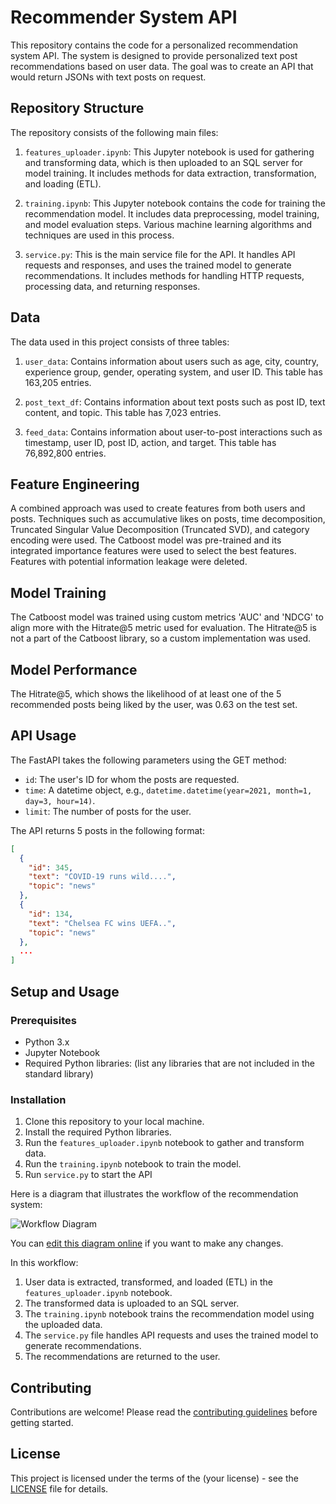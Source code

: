 # Recommender System API

This repository contains the code for a personalized recommendation system API. The system is designed to provide personalized text post recommendations based on user data. The goal was to create an API that would return JSONs with text posts on request.

## Repository Structure

The repository consists of the following main files:

1. `features_uploader.ipynb`: This Jupyter notebook is used for gathering and transforming data, which is then uploaded to an SQL server for model training. It includes methods for data extraction, transformation, and loading (ETL).

2. `training.ipynb`: This Jupyter notebook contains the code for training the recommendation model. It includes data preprocessing, model training, and model evaluation steps. Various machine learning algorithms and techniques are used in this process.

3. `service.py`: This is the main service file for the API. It handles API requests and responses, and uses the trained model to generate recommendations. It includes methods for handling HTTP requests, processing data, and returning responses.

## Data

The data used in this project consists of three tables:

1. `user_data`: Contains information about users such as age, city, country, experience group, gender, operating system, and user ID. This table has 163,205 entries.

2. `post_text_df`: Contains information about text posts such as post ID, text content, and topic. This table has 7,023 entries.

3. `feed_data`: Contains information about user-to-post interactions such as timestamp, user ID, post ID, action, and target. This table has 76,892,800 entries.

## Feature Engineering

A combined approach was used to create features from both users and posts. Techniques such as accumulative likes on posts, time decomposition, Truncated Singular Value Decomposition (Truncated SVD), and category encoding were used. The Catboost model was pre-trained and its integrated importance features were used to select the best features. Features with potential information leakage were deleted.

## Model Training

The Catboost model was trained using custom metrics 'AUC' and 'NDCG' to align more with the Hitrate@5 metric used for evaluation. The Hitrate@5 is not a part of the Catboost library, so a custom implementation was used.

## Model Performance

The Hitrate@5, which shows the likelihood of at least one of the 5 recommended posts being liked by the user, was 0.63 on the test set.

## API Usage

The FastAPI takes the following parameters using the GET method:

- `id`: The user's ID for whom the posts are requested.
- `time`: A datetime object, e.g., `datetime.datetime(year=2021, month=1, day=3, hour=14)`.
- `limit`: The number of posts for the user.

The API returns 5 posts in the following format:

```json
[
  {
    "id": 345,
    "text": "COVID-19 runs wild....",
    "topic": "news"
  }, 
  {
    "id": 134,
    "text": "Chelsea FC wins UEFA..",
    "topic": "news"
  }, 
  ...
]
```

## Setup and Usage

### Prerequisites

- Python 3.x
- Jupyter Notebook
- Required Python libraries: (list any libraries that are not included in the standard library)

### Installation

1. Clone this repository to your local machine.
2. Install the required Python libraries.
3. Run the `features_uploader.ipynb` notebook to gather and transform data.
4. Run the `training.ipynb` notebook to train the model.
5. Run `service.py` to start the API

Here is a diagram that illustrates the workflow of the recommendation system:

![Workflow Diagram](https://showme.redstarplugin.com/s/HhAbRWIt)

You can [edit this diagram online](https://showme.redstarplugin.com/s/BbOjZHXl) if you want to make any changes.

In this workflow:

1. User data is extracted, transformed, and loaded (ETL) in the `features_uploader.ipynb` notebook.
2. The transformed data is uploaded to an SQL server.
3. The `training.ipynb` notebook trains the recommendation model using the uploaded data.
4. The `service.py` file handles API requests and uses the trained model to generate recommendations.
5. The recommendations are returned to the user.

## Contributing

Contributions are welcome! Please read the [contributing guidelines](link-to-guidelines) before getting started.

## License

This project is licensed under the terms of the (your license) - see the [LICENSE](LICENSE) file for details.

